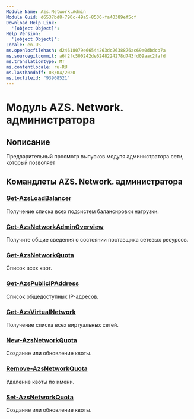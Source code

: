 ```yaml
---
Module Name: Azs.Network.Admin
Module Guid: d6537bd8-790c-49a5-8536-fa40389ef5cf
Download Help Link:
  '[object Object]': 
Help Version:
  '[object Object]': 
Locale: en-US
ms.openlocfilehash: d24618079e66544263dc2638876ac69e0dbdcb7a
ms.sourcegitcommit: a6f2fc500242de6248224278d743fd09aac2fafd
ms.translationtype: MT
ms.contentlocale: ru-RU
ms.lasthandoff: 03/04/2020
ms.locfileid: "93908521"
---
```

# Модуль AZS. Network. администратора
## Nописание
Предварительный просмотр выпусков модуля администратора сети, который позволяет  

## Командлеты AZS. Network. администратора
### [Get-AzsLoadBalancer](Get-AzsLoadBalancer.md)
Получение списка всех подсистем балансировки нагрузки.

### [Get-AzsNetworkAdminOverview](Get-AzsNetworkAdminOverview.md)
Получите общие сведения о состоянии поставщика сетевых ресурсов.

### [Get-AzsNetworkQuota](Get-AzsNetworkQuota.md)
Список всех квот.

### [Get-AzsPublicIPAddress](Get-AzsPublicIPAddress.md)
Список общедоступных IP-адресов.

### [Get-AzsVirtualNetwork](Get-AzsVirtualNetwork.md)
Получение списка всех виртуальных сетей.

### [New-AzsNetworkQuota](New-AzsNetworkQuota.md)
Создание или обновление квоты.

### [Remove-AzsNetworkQuota](Remove-AzsNetworkQuota.md)
Удаление квоты по имени.

### [Set-AzsNetworkQuota](Set-AzsNetworkQuota.md)
Создание или обновление квоты.

